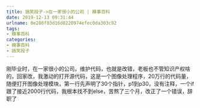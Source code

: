 ```yaml
---
title: 搞笑段子->在一家很小的公司 | 糗事百科
date: 2019-12-13 09:31:44
urlname: 0e286f83d16d8220974efec0da303c92
tags: 
- 糗事百科
categories:
- 糗事百科
- 搞笑段子
---
```

刚毕业时，在一家很小的公司，维护代码，也就是改错，老板也不管知识产权啥的，回家改，我激动的打开源代码，这是一个图像处理程序，20万行的代码量，随便打开图像处理模块，第一行先声明了30个指针，p1到p30，没有注释，一个if跟了接近2000行代码，我根本找不到else，苦熬了三个月，改正了一个错误，辞职了



